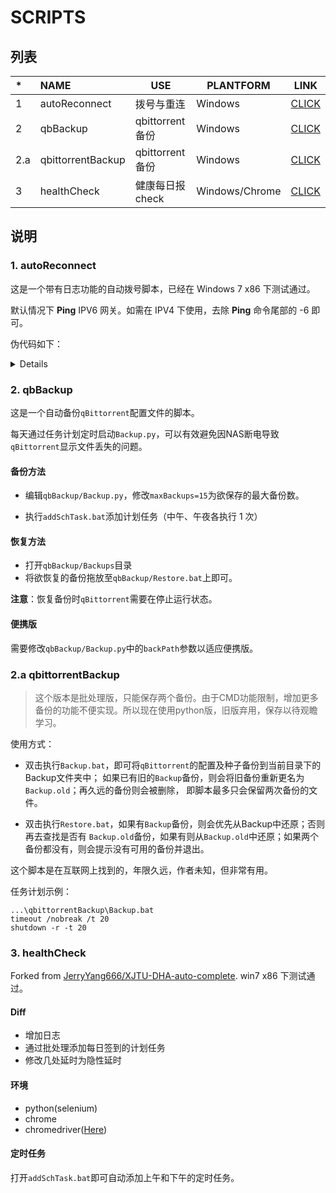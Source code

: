 # SCRIPTS

## 列表

| *    | NAME              | USE             | PLANTFORM      | LINK                                                         |
| :--- | :---------------- | --------------- | -------------- | ------------------------------------------------------------ |
| 1    | autoReconnect     | 拨号与重连      | Windows        | [CLICK](https://github.com/magicwenli/scripts/tree/master/autoReconnect) |
| 2    | qbBackup          | qbittorrent备份 | Windows        | [CLICK](https://github.com/magicwenli/scripts/tree/master/qbBackup) |
| 2.a  | qbittorrentBackup | qbittorrent备份 | Windows        | [CLICK](https://github.com/magicwenli/scripts/tree/master/qbittorrentBackup) |
| 3    | healthCheck       | 健康每日报check | Windows/Chrome | [CLICK](https://github.com/magicwenli/scripts/tree/master/healthCheck) |

## 说明

### 1. autoReconnect

  这是一个带有日志功能的自动拨号脚本，已经在 Windows 7 x86 下测试通过。

  默认情况下 **Ping** IPV6 网关。如需在 IPV4 下使用，去除 **Ping** 命令尾部的 -6 即可。

  伪代码如下：

<details>
```
1. Ping 网关地址，检测是否已拨号。
	1.1 Ping 失败，转到 3
	1.2 Ping 成功，转到 2
2. 延时等待 600 秒，转到 1
3. 断开全部连接，重新拨号并 Ping 网关检测连接状态
	3.1 Ping 失败，延时 100 秒，转到 3；累计10次失败重启系统
	3.2 Ping 成功，延时 300 秒，转到 1
```
</details>

### 2. qbBackup

这是一个自动备份`qBittorrent`配置文件的脚本。

每天通过任务计划定时启动`Backup.py`，可以有效避免因NAS断电导致`qBittorrent`显示文件丢失的问题。

#### 备份方法

- 编辑`qbBackup/Backup.py`，修改`maxBackups=15`为欲保存的最大备份数。

- 执行`addSchTask.bat`添加计划任务（中午、午夜各执行 1 次）

#### 恢复方法

- 打开`qbBackup/Backups`目录
- 将欲恢复的备份拖放至`qbBackup/Restore.bat`上即可。

**注意**：恢复备份时`qBittorrent`需要在停止运行状态。

#### 便携版

需要修改`qbBackup/Backup.py`中的`backPath`参数以适应便携版。

### 2.a qbittorrentBackup

> 这个版本是批处理版，只能保存两个备份。由于CMD功能限制，增加更多备份的功能不便实现。所以现在使用python版，旧版弃用，保存以待观瞻学习。

使用方式：

- 双击执行`Backup.bat`，即可将`qBittorrent`的配置及种子备份到当前目录下的Backup文件夹中；
  如果已有旧的`Backup`备份，则会将旧备份重新更名为`Backup.old`；再久远的备份则会被删除，
  即脚本最多只会保留两次备份的文件。

- 双击执行`Restore.bat`，如果有`Backup`备份，则会优先从Backup中还原；否则再去查找是否有
  `Backup.old`备份，如果有则从`Backup.old`中还原；如果两个备份都没有，则会提示没有可用的备份并退出。

这个脚本是在互联网上找到的，年限久远，作者未知，但非常有用。

任务计划示例：

```batch
...\qbittorrentBackup\Backup.bat
timeout /nobreak /t 20
shutdown -r -t 20
```
### 3. healthCheck

Forked from [JerryYang666/XJTU-DHA-auto-complete](https://github.com/JerryYang666/XJTU-DHA-auto-complete). win7 x86 下测试通过。

#### Diff

- 增加日志
- 通过批处理添加每日签到的计划任务
- 修改几处延时为隐性延时

#### 环境

- python(selenium)
- chrome
- chromedriver([Here](https://chromedriver.storage.googleapis.com/index.html))

#### 定时任务

打开`addSchTask.bat`即可自动添加上午和下午的定时任务。


```